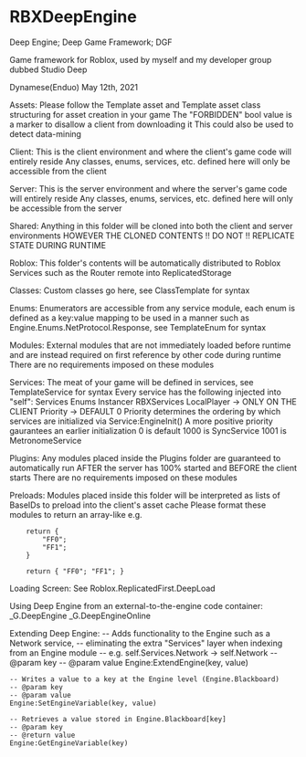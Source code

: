 # RBXDeepEngine
Deep Engine; Deep Game Framework; DGF

Game framework for Roblox, used by myself and my developer group dubbed Studio Deep

Dynamese(Enduo) 
May 12th, 2021

Assets:
    Please follow the Template asset and Template asset class structuring for
    asset creation in your game
    The "FORBIDDEN" bool value is a marker to disallow a client from downloading it
    This could also be used to detect data-mining
    
Client:
    This is the client environment and where the client's game code will entirely reside
    Any classes, enums, services, etc. defined here will only be accessible from the client
    
Server:
    This is the server environment and where the server's game code will entirely reside
    Any classes, enums, services, etc. defined here will only be accessible from the server
    
Shared:
    Anything in this folder will be cloned into both the client and server environments
    HOWEVER THE CLONED CONTENTS !! DO NOT !! REPLICATE STATE DURING RUNTIME
    
Roblox:
    This folder's contents will be automatically distributed to Roblox Services
    such as the Router remote into ReplicatedStorage

Classes:
    Custom classes go here, see ClassTemplate for syntax
    
Enums:
    Enumerators are accessible from any service module, each enum is defined as a key:value mapping
    to be used in a manner such as Engine.Enums.NetProtocol.Response, see TemplateEnum for syntax
        
Modules:
    External modules that are not immediately loaded before runtime and are instead required 
    on first reference by other code during runtime
    There are no requirements imposed on these modules
    
Services:
    The meat of your game will be defined in services, see TemplateService for syntax
    Every service has the following injected into "self":
        Services
        Enums
        Instancer
        RBXServices
        LocalPlayer -> ONLY ON THE CLIENT
        Priority -> DEFAULT 0
    Priority determines the ordering by which services are initialized via Service:EngineInit()
        A more positive priority gaurantees an earlier initialization
        0 is default
        1000 is SyncService
        1001 is MetronomeService

Plugins:
    Any modules placed inside the Plugins folder are guaranteed to automatically 
    run AFTER the server has 100% started and BEFORE the client starts
    There are no requirements imposed on these modules

Preloads:
    Modules placed inside this folder will be interpreted as lists of BaseIDs to
    preload into the client's asset cache
    Please format these modules to return an array-like e.g.
    
        return {
            "FF0";
            "FF1";
        }
        
        return { "FF0"; "FF1"; }
        
Loading Screen:
    See Roblox.ReplicatedFirst.DeepLoad
    
Using Deep Engine from an external-to-the-engine code container:
    _G.DeepEngine
    _G.DeepEngineOnline
    
Extending Deep Engine:
    -- Adds functionality to the Engine such as a Network service,
    --	eliminating the extra "Services" layer when indexing from an Engine module
    --	e.g. self.Services.Network -> self.Network
    -- @param key
    -- @param value
    Engine:ExtendEngine(key, value)

    -- Writes a value to a key at the Engine level (Engine.Blackboard)
    -- @param key
    -- @param value
    Engine:SetEngineVariable(key, value)

    -- Retrieves a value stored in Engine.Blackboard[key]
    -- @param key
    -- @return value
    Engine:GetEngineVariable(key)